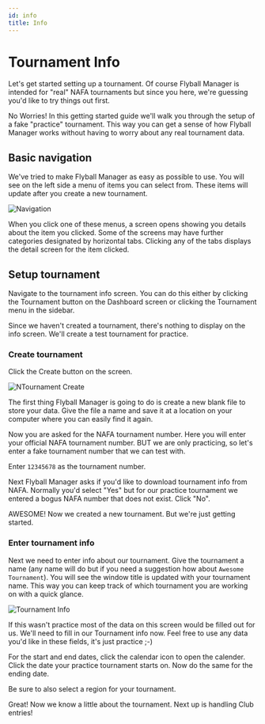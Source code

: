 ```yaml
---
id: info
title: Info
---
```


# Tournament Info

Let's get started setting up a tournament. Of course Flyball Manager is intended for "real" NAFA tournaments but since you here, we're guessing you'd like to try things out first.

No Worries! In this getting started guide we'll walk you through the setup of a fake "practice" tournament. This way you can get a sense of how Flyball Manager works without having to worry about any real tournament data.

## Basic navigation

We've tried to make Flyball Manager as easy as possible to use. You will see on the left side a menu of items you can select from. These items will update after you create a new tournament.

![Navigation](/img/fbm-sidebar.png)

When you click one of these menus, a screen opens showing you details about the item you clicked. Some of the screens may have further categories designated by horizontal tabs. Clicking any of the tabs displays the detail screen for the item clicked.

## Setup tournament

Navigate to the tournament info screen. You can do this either by clicking the Tournament button on the Dashboard screen or clicking the Tournament menu in the sidebar.

Since we haven't created a tournament, there's nothing to display on the info screen. We'll create a test tournament for practice.

### Create tournament

Click the Create button on the screen. 

![NTournament Create](/img/info-create.png)

The first thing Flyball Manager is going to do is create a new blank file to store your data. Give the file a name and save it at a location on your computer where you can easily find it again.

Now you are asked for the
NAFA tournament number. Here you will enter your official NAFA tournament number. BUT we are only practicing, so let's enter a fake tournament number that we can test with.

Enter `12345678` as the tournament number.

Next Flyball Manager asks if you'd like to download tournament info from NAFA. Normally you'd select "Yes" but for our practice tournament we entered a bogus NAFA number that does not exist. Click "No".

AWESOME! Now we created a new tournament. But we're just getting started.

### Enter tournament info

Next we need to enter info about our tournament. Give the tournament a name (any name will do but if you need a suggestion how about `Awesome Tournament`). You will see the window title is updated with your tournament name. This way you can keep track of which tournament you are working on with a quick glance.

![Tournament Info](/img/tournament-info.png)

If this wasn't practice most of the data on this screen would be filled out for us. We'll need to fill in our Tournament info now. Feel free to use any data you'd like in these fields, it's just practice ;-)

For the start and end dates, click the calendar icon to open the calender. Click the date your practice tournament starts on. Now do the same for the ending date.

Be sure to also select a region for your tournament.

Great! Now we know a little about the tournament. Next up is handling Club entries!
